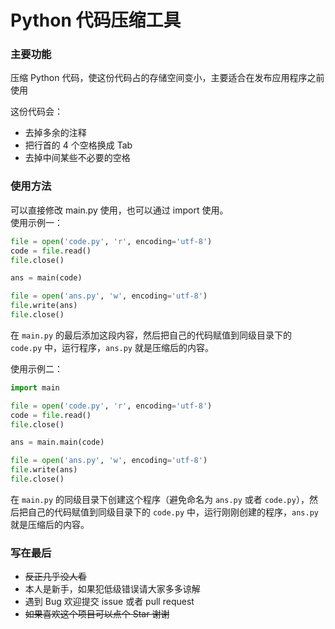 # Python 代码压缩工具

### 主要功能
压缩 Python 代码，使这份代码占的存储空间变小，主要适合在发布应用程序之前使用

这份代码会：
+ 去掉多余的注释
+ 把行首的 4 个空格换成 Tab
+ 去掉中间某些不必要的空格

### 使用方法
可以直接修改 main.py 使用，也可以通过 import 使用。  
使用示例一：
```py
file = open('code.py', 'r', encoding='utf-8')
code = file.read()
file.close()

ans = main(code)

file = open('ans.py', 'w', encoding='utf-8')
file.write(ans)
file.close()
```
在 `main.py` 的最后添加这段内容，然后把自己的代码赋值到同级目录下的 `code.py` 中，运行程序，`ans.py` 就是压缩后的内容。

使用示例二：
```py
import main

file = open('code.py', 'r', encoding='utf-8')
code = file.read()
file.close()

ans = main.main(code)

file = open('ans.py', 'w', encoding='utf-8')
file.write(ans)
file.close()
```
在 `main.py` 的同级目录下创建这个程序（避免命名为 `ans.py` 或者 `code.py`），然后把自己的代码赋值到同级目录下的 `code.py` 中，运行刚刚创建的程序，`ans.py` 就是压缩后的内容。

### 写在最后
+ ~~反正几乎没人看~~
+ 本人是新手，如果犯低级错误请大家多多谅解
+ 遇到 Bug 欢迎提交 issue 或者 pull request
+ ~~如果喜欢这个项目可以点个 Star 谢谢~~

